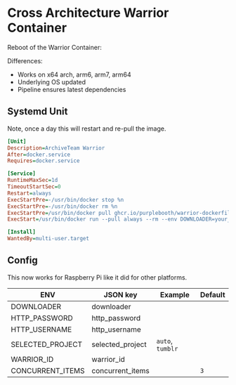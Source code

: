 # Cross Architecture Warrior Container

Reboot of the Warrior Container:

Differences:

-   Works on x64 arch, arm6, arm7, arm64
-   Underlying OS updated
-   Pipeline ensures latest dependencies

## Systemd Unit

Note, once a day this will restart and re-pull the image.

``` ini
[Unit]
Description=ArchiveTeam Warrior
After=docker.service
Requires=docker.service

[Service]
RuntimeMaxSec=1d
TimeoutStartSec=0
Restart=always
ExecStartPre=-/usr/bin/docker stop %n
ExecStartPre=-/usr/bin/docker rm %n
ExecStartPre=/usr/bin/docker pull ghcr.io/purplebooth/warrior-dockerfile:latest
ExecStart=/usr/bin/docker run --pull always --rm --env DOWNLOADER=your_name_here --env SELECTED_PROJECT=auto --publish 8001:8001 --name %n ghcr.io/purplebooth/warrior-dockerfile:latest

[Install]
WantedBy=multi-user.target
```

## Config

This now works for Raspberry Pi like it did for other platforms.

| ENV               | JSON key          | Example          | Default |
|-------------------|-------------------|------------------|---------|
| DOWNLOADER        | downloader        |                  |         |
| HTTP\_PASSWORD    | http\_password    |                  |         |
| HTTP\_USERNAME    | http\_username    |                  |         |
| SELECTED\_PROJECT | selected\_project | `auto`, `tumblr` |         |
| WARRIOR\_ID       | warrior\_id       |                  |         |
| CONCURRENT\_ITEMS | concurrent\_items |                  | `3`     |
